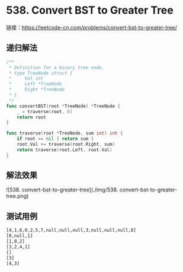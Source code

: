 # 538. Convert BST to Greater Tree

链接：https://leetcode-cn.com/problems/convert-bst-to-greater-tree/

## 递归解法

```go
/**
 * Definition for a binary tree node.
 * type TreeNode struct {
 *     Val int
 *     Left *TreeNode
 *     Right *TreeNode
 * }
 */
func convertBST(root *TreeNode) *TreeNode {
    _ = traverse(root, 0)
    return root
}

func traverse(root *TreeNode, sum int) int {
    if root == nil { return sum }
    root.Val += traverse(root.Right, sum)
    return traverse(root.Left, root.Val)
}
```

## 解法效果

![538. convert-bst-to-greater-tree](./img/538. convert-bst-to-greater-tree.png)

## 测试用例

```txt
[4,1,6,0,2,5,7,null,null,null,3,null,null,null,8]
[0,null,1]
[1,0,2]
[3,2,4,1]
[]
[3]
[4,3]
```

